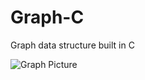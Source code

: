 # Graph-C
Graph data structure built in C

<img align="center" src="https://www.geeksforgeeks.org/wp-content/uploads/undirectedgraph.png" alt="Graph Picture">
